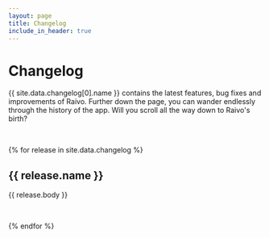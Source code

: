 ```yaml
---
layout: page
title: Changelog
include_in_header: true
---
```


# Changelog

{{ site.data.changelog[0].name }} contains the latest features, bug fixes and improvements of Raivo. Further down the page, you can wander endlessly through the history of the app. Will you scroll all the way down to Raivo's birth?

<br>

{% for release in site.data.changelog %}

## **{{ release.name }}**

{{ release.body }}

<br>

{% endfor %}

